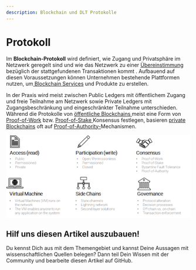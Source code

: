 ```yaml
---
description: Blockchain und DLT Protokolle
---
```


# Protokoll

Im **Blockchain-Protokoll** wird definiert, wie Zugang und Privatsphäre im Netzwerk geregelt sind und wie das Netzwerk zu einer [Übereinstimmung](https://lab.ledgerlabs.li/grundlagen/konsens-mechanismen) bezüglich der stattgefundenen Transaktionen kommt . Aufbauend auf diesen Voraussetzungen können Unternehmen bestehende Plattformen nutzen, um[ Blockchain Services](https://lab.ledgerlabs.li/dlt/technologie/services) und Produkte zu erstellen. 

In der Praxis wird meist zwischen Public Ledgers mit öffentlichem Zugang und freie Teilnahme am Netzwerk sowie Private Ledgers mit Zugangsbeschränkung und eingeschränkter Teilnahme unterschieden. Während die Protokolle von [öffentliche Blockchains ](https://lab.ledgerlabs.li/dlt/distributed-ledger-technologien/definition/public-ledgers)meist eine Form von [Proof-of-Work](https://lab.ledgerlabs.li/grundlagen/konsens-mechanismen/proof-of-work) bzw. [Proof-of-Stake ](https://lab.ledgerlabs.li/grundlagen/konsens-mechanismen/proof-of-stake)Konsensus festlegen, basieren [private Blockchains](https://lab.ledgerlabs.li/dlt/distributed-ledger-technologien/definition/private-ledgers) oft auf [Proof-of-Authority-](https://lab.ledgerlabs.li/grundlagen/konsens-mechanismen/andere-konsensus#proof-of-authority-poa)Mechanismen. 

![Eigene Darstellung in Anlehnung an Rauchs et al. \(2018\)](../../.gitbook/assets/image%20%2817%29.png)

## Hilf uns diesen Artikel auszubauen!

Du kennst Dich aus mit dem Themengebiet und kannst Deine Aussagen mit wissenschaftlichen Quellen belegen? Dann teil Dein Wissen mit der Community und bearbeite diesen Artikel auf GitHub.

